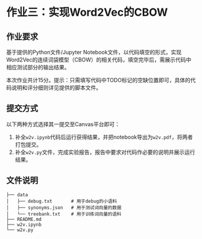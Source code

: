 # 作业三：实现Word2Vec的CBOW

## 作业要求

基于提供的Python文件/Jupyter Notebook文件，以代码填空的形式，实现Word2Vec的连续词袋模型（CBOW）的相关代码，填空完毕后，需展示代码中相应测试部分的输出结果。

本次作业共计15分。提示：只需填写代码中TODO标记的空缺位置即可，具体的代码说明和评分细则详见提供的脚本文件。

## 提交方式

以下两种方式选择其一提交至Canvas平台即可：
1. 补全`w2v.ipynb`代码后运行获得结果，并把notebook导出为`w2v.pdf`，将两者打包提交。
2. 补全`w2v.py`文件，完成实验报告，报告中要求对代码作必要的说明并展示运行结果。

## 文件说明

```
├── data
│   ├── debug.txt       # 用于debug的小语料
│   ├── synonyms.json   # 用于测试词向量的数据
│   └── treebank.txt    # 用于训练词向量的语料
├── README.md
├── w2v.ipynb
└── w2v.py
```